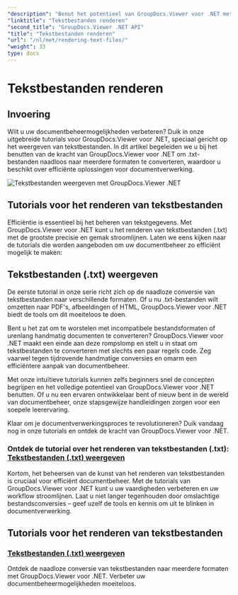 ```yaml
---
"description": "Benut het potentieel van GroupDocs.Viewer voor .NET met tutorials over het renderen van tekstbestanden. Converteer .txt-bestanden naar verschillende formaten voor verbeterd documentbeheer."
"linktitle": "Tekstbestanden renderen"
"second_title": "GroupDocs.Viewer .NET API"
"title": "Tekstbestanden renderen"
"url": "/nl/net/rendering-text-files/"
"weight": 33
type: docs
---
```

# Tekstbestanden renderen

## Invoering

Wilt u uw documentbeheermogelijkheden verbeteren? Duik in onze uitgebreide tutorials voor GroupDocs.Viewer voor .NET, speciaal gericht op het weergeven van tekstbestanden. In dit artikel begeleiden we u bij het benutten van de kracht van GroupDocs.Viewer voor .NET om .txt-bestanden naadloos naar meerdere formaten te converteren, waardoor u beschikt over efficiënte oplossingen voor documentverwerking.

![Tekstbestanden weergeven met GroupDocs.Viewer .NET](/viewer/rendering-text-files/image.png)

## Tutorials voor het renderen van tekstbestanden

Efficiëntie is essentieel bij het beheren van tekstgegevens. Met GroupDocs.Viewer voor .NET kunt u het renderen van tekstbestanden (.txt) met de grootste precisie en gemak stroomlijnen. Laten we eens kijken naar de tutorials die worden aangeboden om uw documentbeheer zo efficiënt mogelijk te maken:

## Tekstbestanden (.txt) weergeven

De eerste tutorial in onze serie richt zich op de naadloze conversie van tekstbestanden naar verschillende formaten. Of u nu .txt-bestanden wilt omzetten naar PDF's, afbeeldingen of HTML, GroupDocs.Viewer voor .NET biedt de tools om dit moeiteloos te doen. 

Bent u het zat om te worstelen met incompatibele bestandsformaten of urenlang handmatig documenten te converteren? GroupDocs.Viewer voor .NET maakt een einde aan deze rompslomp en stelt u in staat om tekstbestanden te converteren met slechts een paar regels code. Zeg vaarwel tegen tijdrovende handmatige conversies en omarm een efficiëntere aanpak van documentbeheer.

Met onze intuïtieve tutorials kunnen zelfs beginners snel de concepten begrijpen en het volledige potentieel van GroupDocs.Viewer voor .NET benutten. Of u nu een ervaren ontwikkelaar bent of nieuw bent in de wereld van documentbeheer, onze stapsgewijze handleidingen zorgen voor een soepele leerervaring.

Klaar om je documentverwerkingsproces te revolutioneren? Duik vandaag nog in onze tutorials en ontdek de kracht van GroupDocs.Viewer voor .NET.

### Ontdek de tutorial over het renderen van tekstbestanden (.txt): [Tekstbestanden (.txt) weergeven](./render-txt/)

Kortom, het beheersen van de kunst van het renderen van tekstbestanden is cruciaal voor efficiënt documentbeheer. Met de tutorials van GroupDocs.Viewer voor .NET kunt u uw vaardigheden verbeteren en uw workflow stroomlijnen. Laat u niet langer tegenhouden door omslachtige bestandsconversies – geef uzelf de tools en kennis om uit te blinken in documentverwerking.
## Tutorials voor het renderen van tekstbestanden
### [Tekstbestanden (.txt) weergeven](./render-txt/)
Ontdek de naadloze conversie van tekstbestanden naar meerdere formaten met GroupDocs.Viewer voor .NET. Verbeter uw documentbeheermogelijkheden moeiteloos.